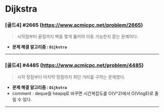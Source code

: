 # Dijkstra

### [골드4] #2665 (https://www.acmicpc.net/problem/2665)

> 시작점부터 끝점까지 벽을 몇개 뚫어야 이동 가능한지 묻는 문제이다.

* **문제 해결 알고리즘 : ```Dijkstra```**

---

### [골드4] #4485 (https://www.acmicpc.net/problem/4485)

> 시작 정점부터 마지막 정점까지 최단 거리를 구하는 문제였다.
* **문제 해결 알고리즘 : ```Dijkstra```**
* comment : deque을 heapq로 바꾸면 시간복잡도를 O(V^2)에서 O(VlogE)로 줄일 수 있다.

---